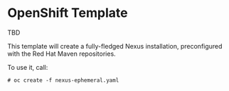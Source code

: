 # OpenShift Template

TBD

This template will create a fully-fledged Nexus installation, preconfigured with the Red Hat Maven repositories.

To use it, call:
```
# oc create -f nexus-ephemeral.yaml
```
